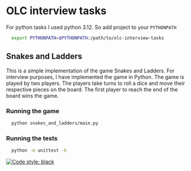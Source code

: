  # OLC interview tasks
 For python tasks I used python 3.12.
 So add project to your `PYTHONPATH`

```bash
  export PYTHONPATH=$PYTHONPATH:/path/to/olc-interview-tasks
```
 
## Snakes and Ladders
This is a simple implementation of the game Snakes and Ladders. For interview purposes, I have implemented the game in Python. The game is played by two players. The players take turns to roll a dice and move their respective pieces on the board. The first player to reach the end of the board wins the game.

### Running the game

```bash
  python snakes_and_ladders/main.py
```

### Running the tests

```bash
  python -m unittest -b
```

[![Code style: black](https://img.shields.io/badge/code%20style-black-000000.svg)](https://github.com/psf/black)